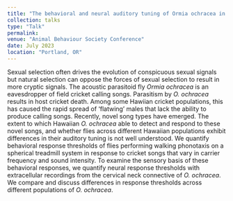 ```yaml
---
title: "The behavioral and neural auditory tuning of Ormia ochracea in Florida and across Hawaii"
collection: talks
type: "Talk"
permalink:
venue: "Animal Behaviour Society Conference"
date: July 2023
location: "Portland, OR"
---
```


Sexual selection often drives the evolution of conspicuous sexual signals but natural selection can oppose the forces of sexual selection to result in more cryptic signals. The acoustic parasitoid fly *Ormia ochracea* is an eavesdropper of field cricket calling songs. Parasitism by *O. ochracea* results in host cricket death. Among some Hawiian cricket populations, this has caused the rapid spread of ‘flatwing’ males that lack the ability to produce calling songs. Recently, novel song types have emerged. The extent to which Hawaiian *O. ochracea* able to detect and respond to these novel songs, and whether flies across different Hawaiian populations exhibit differences in their auditory tuning is not well understood. We quantify behavioral response thresholds of flies performing walking phonotaxis on a spherical treadmill system in response to cricket songs that vary in carrier frequency and sound intensity. To examine the sensory basis of these behavioral responses, we quantify neural response thresholds with extracellular recordings from the cervical neck connective of *O. ochracea*. We compare and discuss differences in response thresholds across different populations of *O. ochracea*.
